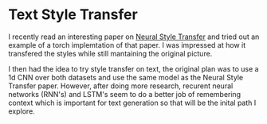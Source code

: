 # Text Style Transfer 

I recently read an interesting paper on [Neural Style Transfer](https://arxiv.org/abs/1508.06576) and tried out an example of a torch implemtation of that paper. I was impressed at how it transfered the styles while still mantaining the original picture. 

I then had the idea to try style transfer on text, the original plan was to use a 1d CNN over both datasets and use the same model as the Neural Style Transfer paper. However, after doing more research, recurent neural networks (RNN's) and LSTM's seem to do a better job of remembering context which is important for text generation so that will be the inital path I explore. 
